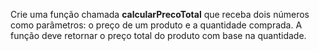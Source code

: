 Crie uma função chamada **calcularPrecoTotal** que receba dois números como parâmetros: o preço de um produto e a quantidade comprada. A função deve retornar o preço total do produto com base na quantidade.
